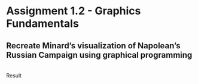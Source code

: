 # Assignment 1.2 - Graphics Fundamentals 

## Recreate Minard’s visualization of Napolean’s Russian Campaign using graphical programming
 <br />
Result <br />

